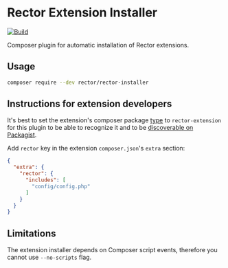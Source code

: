 # Rector Extension Installer
[![Build](https://github.com/rectorphp/rector-installer/workflows/Build/badge.svg)](https://github.com/rectorphp/rector-installer/actions)

Composer plugin for automatic installation of Rector extensions.

## Usage

```bash
composer require --dev rector/rector-installer
```

## Instructions for extension developers

It's best to set the extension's composer package [type](https://getcomposer.org/doc/04-schema.md#type) to `rector-extension` for this plugin to be able to recognize it and to be [discoverable on Packagist](https://packagist.org/explore/?type=rector-extension).

Add `rector` key in the extension `composer.json`'s `extra` section:

```json
{
  "extra": {
    "rector": {
      "includes": [
        "config/config.php"
      ]
    }
  }
}
```

## Limitations

The extension installer depends on Composer script events, therefore you cannot use `--no-scripts` flag.